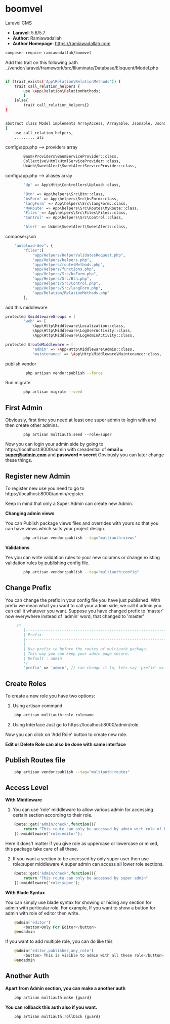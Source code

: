 # boomvel
Laravel CMS

- **Laravel**: 5.6/5.7
- **Author**: Ramiawadallah
- **Author Homepage**: https://ramiawadallah.com

```bash
composer require ramiawadallah/boomvel
```
Add this trait on this following path ../vendor/laravel/framework/src/Illuminate/Database/Eloquent/Model.php

```bash

if (trait_exists('App\Relation\RelationMethods')) { 
    trait call_relation_helpers {
        use \App\Relation\RelationMethods; 
        } 
    }else{ 
        trait call_relation_helpers{} 
}


abstract class Model implements ArrayAccess, Arrayable, Jsonable, JsonSerializable, QueueableEntity, UrlRoutable
{
    use call_relation_helpers,
    ......... atc
```

config\app.php  --> providers array

```bash
        Baum\Providers\BaumServiceProvider::class,
        Collective\Html\HtmlServiceProvider::class,
        UxWeb\SweetAlert\SweetAlertServiceProvider::class,
```

config\app.php  --> aliases array

```bash
        'Up' => App\Http\Controllers\Upload::class,

        'Btn' => App\helpers\Src\Btn::class,
        'bsForm' => App\helpers\Src\bsForm::class,
        'langForm' => App\helpers\Src\langForm::class,
        'MyRoute' => App\helpers\Src\Routes\MyRoute::class,
        'Files' => App\helpers\Src\Files\Files::class,
        'Control' => App\helpers\Src\Control::class,

        'Alert' => UxWeb\SweetAlert\SweetAlert::class,

```

composer.json

```bash
	"autoload-dev": {
        "files":[
            "app/Helpers/HelperValidatesRequest.php",
            "app/Helpers/helpers.php",
            "app/Helpers/routesMethods.php",
            "app/Helpers/functions.php",
            "app/Helpers/Src/bsForm.php",
            "app/Helpers/Src/Btn.php",
            "app/Helpers/Src/Control.php",
            "app/Helpers/Src/langForm.php",
            "app/Relation/RelationMethods.php"
        ],
```

add this middleware

```bash
protected $middlewareGroups = [
        'web' => [
			\App\Http\Middleware\Localization::class,
            \App\Http\Middleware\LogUserActivity::class,
            \App\Http\Middleware\LogAdminActivity::class,

protected $routeMiddleware = [
     		'admin' => \App\Http\Middleware\Admin::class,
        	'maintenance' => \App\Http\Middleware\Maintenance::class,
```

publish vendor 

```bash
         php artisan vendor:publish --force
```

Run migrate

```bash
		php artisan migrate --seed
```


## First Admin

Obviously, first time you need at least one super admin to login with and then create other admins.

```
		php artisan multiauth:seed --role=super
```


Now you can login your admin side by going to https://localhost:8000/admin with creadential of **email = super@admin.com** and **password = secret**
Obviously you can later change these things.

## Register new Admin

To register new use you need to go to https://localhost:8000/admin/register.

Keep in mind that only a Super Admin can create new Admin.

**Changing admin views**

You can Publish package views files and overrides with yours so that you can have views which suits your project design.

```bash
		php artisan vendor:publish --tag="multiauth:views"
```

**Validations**

Yes you can write validation rules to your new columns or change existing validation rules by publishing config file.

```bash
		php artisan vendor:publish --tag="multiauth:config"
```

## Change Prefix

You can change the prefix in your config file you have just published.
With prefix we mean what you want to call your admin side, we call it admin you can call it whatever you want.
Suppose you have changed prefix to 'master' now everywhere instead of 'admin' word, that changed to 'master'

```php
	 /*
	    |--------------------------------------------------------------------------
	    | Prefix
	    |--------------------------------------------------------------------------
	    |
	    | Use prefix to before the routes of multiauth package.
	    | This way you can keep your admin page secure.
	    | Default : admin
	    */
	    'prefix' => 'admin', // can change it to, lets say 'prefix' => 'master'
```

## Create Roles

To create a new role you have two options:

1. Using artisan command

```bash
	php artisan multiauth:role rolename
```

2. Using Interface
   Just go to https://localhost:8000/admin/role.

Now you can click on 'Add Role' button to create new role.

**Edit or Delete Role can also be done with same interface**

## Publish Routes file

```bash
	php artisan vendor:publish --tag="multiauth:routes"
```

## Access Level

**With Middleware**

1. You can use 'role' middleware to allow various admin for accessing certain section according to their role.

```php
	Route::get('admin/check',function(){
	    return "This route can only be accessed by admin with role of Editor"
	})->middleware('role:editor');
```

Here it does't matter if you give role as uppercase or lowercase or mixed, this package take care of all these.

2. If you want a section to be accessed by only super user then use role:super middleware
   A super admin can access all lower role sections.

```php
	Route::get('admin/check',function(){
	    return "This route can only be accessed by super admin"
	})->middleware('role:super');
```

**With Blade Syntax**

You can simply use blade syntax for showing or hiding any section for admin with perticular role.
For example, If you want to show a button for admin with role of editor then write.

```php
	@admin('editor')
	    <button>Only For Editor</button>
	@endadmin
```

If you want to add multiple role, you can do like this
```php
	@admin('editor,publisher,any_role')
	    <button> This is visible to admin with all these role</button>
	@endadmin
```

## Another Auth

**Apart from Admin section, you can make a another auth**

```php
	php artisan multiauth:make {guard}
```


**You can rollback this auth also if you want.**

```php
	php artisan multiauth:rollback {guard}
```



